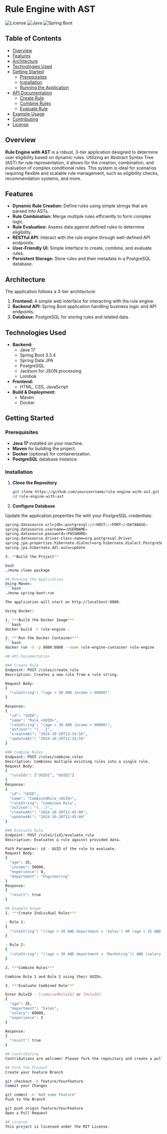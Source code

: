 # Rule Engine with AST

![License](https://img.shields.io/badge/license-MIT-blue.svg)
![Java](https://img.shields.io/badge/java-17-orange.svg)
![Spring Boot](https://img.shields.io/badge/Spring%20Boot-3.3.4-green.svg)

## Table of Contents

- [Overview](#overview)
- [Features](#features)
- [Architecture](#architecture)
- [Technologies Used](#technologies-used)
- [Getting Started](#getting-started)
  - [Prerequisites](#prerequisites)
  - [Installation](#installation)
  - [Running the Application](#running-the-application)
- [API Documentation](#api-documentation)
  - [Create Rule](#create-rule)
  - [Combine Rules](#combine-rules)
  - [Evaluate Rule](#evaluate-rule)
- [Example Usage](#example-usage)
- [Contributing](#contributing)
- [License](#license)

## Overview

**Rule Engine with AST** is a robust, 3-tier application designed to determine user eligibility based on dynamic rules. Utilizing an Abstract Syntax Tree (AST) for rule representation, it allows for the creation, combination, and evaluation of complex conditional rules. This system is ideal for scenarios requiring flexible and scalable rule management, such as eligibility checks, recommendation systems, and more.

## Features

- **Dynamic Rule Creation:** Define rules using simple strings that are parsed into ASTs.
- **Rule Combination:** Merge multiple rules efficiently to form complex logic.
- **Rule Evaluation:** Assess data against defined rules to determine eligibility.
- **RESTful API:** Interact with the rule engine through well-defined API endpoints.
- **User-Friendly UI:** Simple interface to create, combine, and evaluate rules.
- **Persistent Storage:** Store rules and their metadata in a PostgreSQL database.

## Architecture

The application follows a 3-tier architecture:

1. **Frontend:** A simple web interface for interacting with the rule engine.
2. **Backend API:** Spring Boot application handling business logic and API endpoints.
3. **Database:** PostgreSQL for storing rules and related data.

## Technologies Used

- **Backend:**
  - Java 17
  - Spring Boot 3.3.4
  - Spring Data JPA
  - PostgreSQL
  - Jackson for JSON processing
  - Lombok
- **Frontend:**
  - HTML, CSS, JavaScript
- **Build & Deployment:**
  - Maven
  - Docker

## Getting Started

### Prerequisites

- **Java 17** installed on your machine.
- **Maven** for building the project.
- **Docker** (optional) for containerization.
- **PostgreSQL** database instance.

### Installation

1. **Clone the Repository**

   ```bash
   git clone https://github.com/yourusername/rule-engine-with-ast.git
   cd rule-engine-with-ast
   
2. **Configure Database**

Update the application.properties file with your PostgreSQL credentials:

```bash
spring.datasource.url=jdbc:postgresql://<HOST>:<PORT>/<DATABASE>
spring.datasource.username=<USERNAME>
spring.datasource.password=<PASSWORD>
spring.datasource.driver-class-name=org.postgresql.Driver
spring.jpa.properties.hibernate.dialect=org.hibernate.dialect.PostgreSQLDialect
spring.jpa.hibernate.ddl-auto=update

3. **Build the Project**

bash
./mvnw clean package

## Running the Application
Using Maven:
```bash
./mvnw spring-boot:run

The application will start on http://localhost:8080.

Using Docker:

1. ***Build the Docker Image***
```bash
docker build -t rule-engine .

2. ***Run the Docker Container***
```bash
docker run -d -p 8080:8080 --name rule-engine-container rule-engine

## API Documentation

### Create Rule
Endpoint: POST /rules/create_rule
Description: Creates a new rule from a rule string.

Request Body:
{
  "ruleString": "(age > 30 AND income < 60000)"
}

Response:
{
  "id": "UUID",
  "name": "Rule_<UUID>",
  "ruleString": "(age > 30 AND income < 60000)",
  "astJson": "{...}",
  "createdAt": "2024-10-20T12:34:56",
  "updatedAt": "2024-10-20T12:34:56"
}

### Combine Rules
Endpoint: POST /rules/combine_rules
Description: Combines multiple existing rules into a single rule.
Request Body:
{
  "ruleIds": ["UUID1", "UUID2"]
}
Response:
{
  "id": "UUID",
  "name": "CombinedRule_<UUID>",
  "ruleString": "Combined Rule",
  "astJson": "{...}",
  "createdAt": "2024-10-20T12:45:00",
  "updatedAt": "2024-10-20T12:45:00"
}

### Evaluate Rule
Endpoint: POST /rules/{id}/evaluate_rule
Description: Evaluates a rule against provided data.

Path Parameter: id - UUID of the rule to evaluate.
Request Body:
{
  "age": 35,
  "income": 50000,
  "experience": 8,
  "department": "Engineering"
}
Response:
{
  "result": true
}

## Example Usage
1. ***Create Individual Rules***

- Rule 1:
{
  "ruleString": "((age > 30 AND department = 'Sales') OR (age < 25 AND department = 'Marketing')) AND (salary > 50000 OR experience > 5)"
}

- Rule 2:
{
  "ruleString": "((age > 30 AND department = 'Marketing')) AND (salary > 20000 OR experience > 5)"
}

2. ***Combine Rules***

Combine Rule 1 and Rule 2 using their UUIDs.

3. ***Evaluate Combined Rule***

Enter RuleID - [combinedRuleID] or [RuleID]
{
  "age": 35,
  "department": "Sales",
  "salary": 60000,
  "experience": 3
}

Response:
{
  "result": true
}

## Contributing
Contributions are welcome! Please fork the repository and create a pull request with your changes.

## Fork the Project
Create your Feature Branch

git checkout -b feature/YourFeature
Commit your Changes

git commit -m "Add some feature"
Push to the Branch

git push origin feature/YourFeature
Open a Pull Request

## License
This project is licensed under the MIT License.
